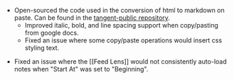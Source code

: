 + Open-sourced the code used in the conversion of html to markdown on paste. Can be found in the [tangent-public repository](https://github.com/suchnsuch/tangent-public).
	+ Improved italic, bold, and line spacing support when copy/pasting from google docs.
	- Fixed an issue where some copy/paste operations would insert css styling text.
- Fixed an issue where the [[Feed Lens]] would not consistently auto-load notes when "Start At" was set to "Beginning".